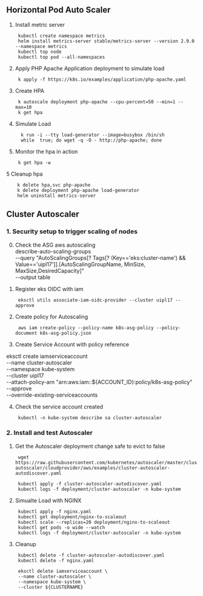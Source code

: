 ## Horizontal Pod Auto Scaler

1. Install metric server

	    kubectl create namespace metrics
	    helm install metrics-server stable/metrics-server --version 2.9.0 --namespace metrics
	    kubectl top node
	    kubectl top pod --all-namespaces

  2. Apply PHP Apache Application deployment to simulate load

		  k apply -f https://k8s.io/examples/application/php-apache.yaml
		  
2. Create HPA
	

		k autoscale deployment php-apache --cpu-percent=50 --min=1 --max=10
		k get hpa

3. Simulate Load

	     k run -i --tty load-generator --image=busybox /bin/sh
	     while  true; do wget -q -O - http://php-apache; done
4. Monitor the hpa in action	

		k get hpa -w
5 Cleanup hpa

	    k delete hpa,svc php-apache
	    k delete deployment php-apache load-generator
	    helm uninstall metrics-server

## Cluster Autoscaler

###  1. Security setup to trigger scaling of nodes

0. Check the ASG
aws autoscaling \
    describe-auto-scaling-groups \
    --query "AutoScalingGroups[? Tags[? (Key=='eks:cluster-name') && Value=='uipl17']].[AutoScalingGroupName, MinSize, MaxSize,DesiredCapacity]" \
    --output table


1. Register eks OIDC with iam

		eksctl utils associate-iam-oidc-provider --cluster uipl17 --approve
		 

  2. Create policy for Autoscaling
			
		  aws iam create-policy --policy-name k8s-asg-policy --policy-document k8s-asg-policy.json

3. Create Service Account with policy reference

eksctl create iamserviceaccount \
 --name cluster-autoscaler \
 --namespace kube-system \
 --cluster uipl17\
 --attach-policy-arn "arn:aws:iam::${ACCOUNT_ID}:policy/k8s-asg-policy" \
 --approve \
 --override-existing-serviceaccounts

4. Check the service account created

	    kubectl -n kube-system describe sa cluster-autoscaler

### 2. Install and test Autoscaler

1. Get the Autoscaler deployment change safe to evict to false 

	    wget https://raw.githubusercontent.com/kubernetes/autoscaler/master/cluster-autoscaler/cloudprovider/aws/examples/cluster-autoscaler-autodiscover.yaml

		kubectl apply -f cluster-autoscaler-autodiscover.yaml
		kubectl logs -f deployment/cluster-autoscaler -n kube-system

  2. Simualte Load with NGINX
			
		  kubectl apply -f nginx.yaml
		  kubectl get deployment/nginx-to-scaleout
		  kubectl scale --replicas=20 deployment/nginx-to-scaleout
		  kubectl get pods -o wide --watch
		  kubectl logs -f deployment/cluster-autoscaler -n kube-system
3. Cleanup

		kubectl delete -f cluster-autoscaler-autodiscover.yaml
		kubectl delete -f nginx.yaml
		
		eksctl delete iamserviceaccount \
		--name cluster-autoscaler \
		--namespace kube-system \
		--cluster ${CLUSTERNAME}
